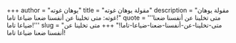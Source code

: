 +++
author = "يوهان غوته"
title = "مقولة يوهان غوته"
description = "مقولة يوهان غوته: متى تخلينا عن أنفسنا ضعنا ضياعا تاما!"
quote = '''متى تخلينا عن أنفسنا ضعنا ضياعا تاما!''' 
slug = "متى-تخلينا-عن-أنفسنا-ضعنا-ضياعا-تاما!"
+++
متى تخلينا عن أنفسنا ضعنا ضياعا تاما!
